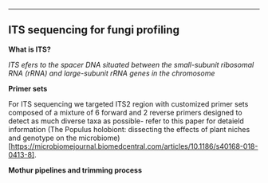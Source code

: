 -----
ITS sequencing for fungi profiling
-----

**What is ITS?**

*ITS efers to the spacer DNA situated between the small-subunit ribosomal RNA (rRNA) and large-subunit rRNA genes in the chromosome*

**Primer sets**

For ITS sequencing we targeted ITS2 region with customized primer sets composed of a mixture of 6 forward and 2 reverse primers designed to detect as much diverse taxa as possible- refer to this paper for detaield information (The Populus holobiont: dissecting the effects of plant niches and genotype on the microbiome)[https://microbiomejournal.biomedcentral.com/articles/10.1186/s40168-018-0413-8].

**Mothur pipelines and trimming process**

